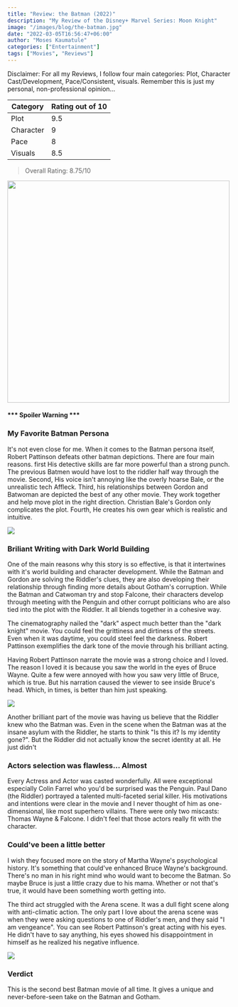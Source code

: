 ```yaml
---
title: "Review: the Batman (2022)"
description: "My Review of the Disney+ Marvel Series: Moon Knight"
image: "/images/blog/the-batman.jpg"
date: "2022-03-05T16:56:47+06:00"
author: "Moses Kaumatule"
categories: ["Entertainment"]
tags: ["Movies", "Reviews"]
---
```


Disclaimer: For all my Reviews, I follow four main categories: Plot, Character Cast/Development, Pace/Consistent, visuals. Remember this is just my personal, non-professional opinion...

Category | Rating out of 10
------------ | ------------
Plot | 9.5
Character | 9
Pace | 8
Visuals | 8.5

> Overall Rating: 8.75/10
<!-- <cite>My Rating</cite> -->

<a href="http://www.youtube.com/watch?feature=player_embedded&v=mqqft2x_Aa4
" target="_blank" id="pointer"><img src="https://static.wikia.nocookie.net/c483021d-56b4-43d1-87ed-d5fcd0cddfc2" width="500" id="pointer"/></a>

<h4 id='spoiler'>*** Spoiler Warning ***</h4>

### My Favorite Batman Persona
It's not even close for me. When it comes to the Batman persona itself, Robert Pattinson defeats other batman depictions. There are four main reasons. first His detective skills are far more powerful than a strong punch. The previous Batmen would have lost to the riddler half way through the movie. Second, His voice isn't annoying like the overly hoarse Bale, or the unrealistic tech Affleck. Third, his relationships between Gordon and Batwoman are depicted the best of any other movie. They work together and help move plot in the right direction. Christian Bale's Gordon only complicates the plot. Fourth, He creates his own gear which is realistic and intuitive.

![](https://64.media.tumblr.com/471fb4d685aa8c76aaaf6b5493772ea7/637c4ead22613852-df/s500x750/9e3fcebb41f6a159c26df74400182e81c34dc41e.gifv)

### Briliant Writing with Dark World Building
One of the main reasons why this story is so effective, is that it intertwines with it's world building and character development. While the Batman and Gordon are solving the Riddler's clues, they are also developing their relationship through finding more details about Gotham's corruption. While the Batman and Catwoman try and stop Falcone, their characters develop through meeting with the Penguin and other corrupt politicians who are also tied into the plot with the Riddler. It all blends together in a cohesive way. 

The cinematography nailed the "dark" aspect much better than the "dark knight" movie. You could feel the grittiness and dirtiness of the streets. Even when it was daytime, you could steel feel the darkness. Robert Pattinson exemplifies the dark tone of the movie through his brilliant acting. 

Having Robert Pattinson narrate the movie was a strong choice and I loved. The reason I loved it is because you saw the world in the eyes of Bruce Wayne. Quite a few were annoyed with how you saw very little of Bruce, which is true. But his narration caused the viewer to see inside Bruce's head. Which, in times, is better than him just speaking.

![](https://c.tenor.com/GQBDVhb6ys8AAAAC/this-is-my-city-batman.gif)

Another brilliant part of the movie was having us believe that the Riddler knew who the Batman was. Even in the scene when the Batman was at the insane asylum with the Riddler, he starts to think "Is this it? Is my identity gone?". But the Riddler did not actually know the secret identity at all. He just didn't 

### Actors selection was flawless... Almost
Every Actress and Actor was casted wonderfully. All were exceptional especially Colin Farrel who you'd be surprised was the Penguin. Paul Dano (the Riddler) portrayed a talented multi-faceted serial killer. His motivations and intentions were clear in the movie and I never thought of him as one-dimensional, like most superhero villains. There were only two miscasts: Thomas Wayne & Falcone. I didn't feel that those actors really fit with the character. 

### Could've been a little better
I wish they focused more on the story of Martha Wayne's psychological history. It's something that could've enhanced Bruce Wayne's background. There's no man in his right mind who would want to become the Batman. So maybe Bruce is just a little crazy due to his mama. Whether or not that's true, it would have been something worth getting into.

The third act struggled with the Arena scene. It was a dull fight scene along with anti-climatic action. The only part I love about the arena scene was when they were asking questions to one of Riddler's men, and they said "I am vengeance". You can see Robert Pattinson's great acting with his eyes. He didn't have to say anything, his eyes showed his disappointment in himself as he realized his negative influence. 

![](https://steamuserimages-a.akamaihd.net/ugc/1824514986569441317/84F988320A11BAB884ADF2EABEA95A5E1B770B7D/?imw=512&&ima=fit&impolicy=Letterbox&imcolor=%23000000&letterbox=false)

### Verdict
This is the second best Batman movie of all time. It gives a unique and never-before-seen take on the Batman and Gotham. 

